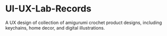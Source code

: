# UI-UX-Lab-Records
A UX design of collection of amigurumi crochet product designs, including keychains, home decor, and digital illustrations.
